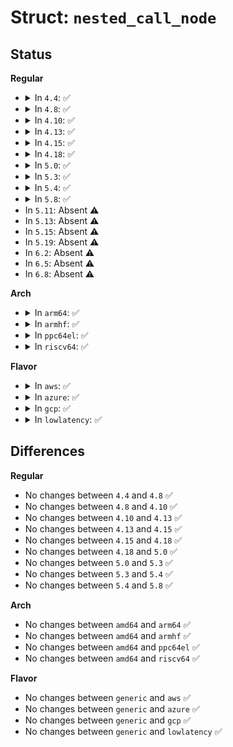 # Struct: <code>nested_call_node</code>

## Status
<b>Regular</b>
<ul>
<li>
<details>
<summary>In <code>4.4</code>: ✅</summary>

```c
struct nested_call_node {
    struct list_head llink;
    void *cookie;
    void *ctx;
};
```
</details>
</li>
<li>
<details>
<summary>In <code>4.8</code>: ✅</summary>

```c
struct nested_call_node {
    struct list_head llink;
    void *cookie;
    void *ctx;
};
```
</details>
</li>
<li>
<details>
<summary>In <code>4.10</code>: ✅</summary>

```c
struct nested_call_node {
    struct list_head llink;
    void *cookie;
    void *ctx;
};
```
</details>
</li>
<li>
<details>
<summary>In <code>4.13</code>: ✅</summary>

```c
struct nested_call_node {
    struct list_head llink;
    void *cookie;
    void *ctx;
};
```
</details>
</li>
<li>
<details>
<summary>In <code>4.15</code>: ✅</summary>

```c
struct nested_call_node {
    struct list_head llink;
    void *cookie;
    void *ctx;
};
```
</details>
</li>
<li>
<details>
<summary>In <code>4.18</code>: ✅</summary>

```c
struct nested_call_node {
    struct list_head llink;
    void *cookie;
    void *ctx;
};
```
</details>
</li>
<li>
<details>
<summary>In <code>5.0</code>: ✅</summary>

```c
struct nested_call_node {
    struct list_head llink;
    void *cookie;
    void *ctx;
};
```
</details>
</li>
<li>
<details>
<summary>In <code>5.3</code>: ✅</summary>

```c
struct nested_call_node {
    struct list_head llink;
    void *cookie;
    void *ctx;
};
```
</details>
</li>
<li>
<details>
<summary>In <code>5.4</code>: ✅</summary>

```c
struct nested_call_node {
    struct list_head llink;
    void *cookie;
    void *ctx;
};
```
</details>
</li>
<li>
<details>
<summary>In <code>5.8</code>: ✅</summary>

```c
struct nested_call_node {
    struct list_head llink;
    void *cookie;
    void *ctx;
};
```
</details>
</li>
<li>
In <code>5.11</code>: Absent ⚠️
</li>
<li>
In <code>5.13</code>: Absent ⚠️
</li>
<li>
In <code>5.15</code>: Absent ⚠️
</li>
<li>
In <code>5.19</code>: Absent ⚠️
</li>
<li>
In <code>6.2</code>: Absent ⚠️
</li>
<li>
In <code>6.5</code>: Absent ⚠️
</li>
<li>
In <code>6.8</code>: Absent ⚠️
</li>
</ul>
<b>Arch</b>
<ul>
<li>
<details>
<summary>In <code>arm64</code>: ✅</summary>

```c
struct nested_call_node {
    struct list_head llink;
    void *cookie;
    void *ctx;
};
```
</details>
</li>
<li>
<details>
<summary>In <code>armhf</code>: ✅</summary>

```c
struct nested_call_node {
    struct list_head llink;
    void *cookie;
    void *ctx;
};
```
</details>
</li>
<li>
<details>
<summary>In <code>ppc64el</code>: ✅</summary>

```c
struct nested_call_node {
    struct list_head llink;
    void *cookie;
    void *ctx;
};
```
</details>
</li>
<li>
<details>
<summary>In <code>riscv64</code>: ✅</summary>

```c
struct nested_call_node {
    struct list_head llink;
    void *cookie;
    void *ctx;
};
```
</details>
</li>
</ul>
<b>Flavor</b>
<ul>
<li>
<details>
<summary>In <code>aws</code>: ✅</summary>

```c
struct nested_call_node {
    struct list_head llink;
    void *cookie;
    void *ctx;
};
```
</details>
</li>
<li>
<details>
<summary>In <code>azure</code>: ✅</summary>

```c
struct nested_call_node {
    struct list_head llink;
    void *cookie;
    void *ctx;
};
```
</details>
</li>
<li>
<details>
<summary>In <code>gcp</code>: ✅</summary>

```c
struct nested_call_node {
    struct list_head llink;
    void *cookie;
    void *ctx;
};
```
</details>
</li>
<li>
<details>
<summary>In <code>lowlatency</code>: ✅</summary>

```c
struct nested_call_node {
    struct list_head llink;
    void *cookie;
    void *ctx;
};
```
</details>
</li>
</ul>

## Differences
<b>Regular</b>
<ul>
<li>
No changes between <code>4.4</code> and <code>4.8</code> ✅
</li>
<li>
No changes between <code>4.8</code> and <code>4.10</code> ✅
</li>
<li>
No changes between <code>4.10</code> and <code>4.13</code> ✅
</li>
<li>
No changes between <code>4.13</code> and <code>4.15</code> ✅
</li>
<li>
No changes between <code>4.15</code> and <code>4.18</code> ✅
</li>
<li>
No changes between <code>4.18</code> and <code>5.0</code> ✅
</li>
<li>
No changes between <code>5.0</code> and <code>5.3</code> ✅
</li>
<li>
No changes between <code>5.3</code> and <code>5.4</code> ✅
</li>
<li>
No changes between <code>5.4</code> and <code>5.8</code> ✅
</li>
</ul>
<b>Arch</b>
<ul>
<li>
No changes between <code>amd64</code> and <code>arm64</code> ✅
</li>
<li>
No changes between <code>amd64</code> and <code>armhf</code> ✅
</li>
<li>
No changes between <code>amd64</code> and <code>ppc64el</code> ✅
</li>
<li>
No changes between <code>amd64</code> and <code>riscv64</code> ✅
</li>
</ul>
<b>Flavor</b>
<ul>
<li>
No changes between <code>generic</code> and <code>aws</code> ✅
</li>
<li>
No changes between <code>generic</code> and <code>azure</code> ✅
</li>
<li>
No changes between <code>generic</code> and <code>gcp</code> ✅
</li>
<li>
No changes between <code>generic</code> and <code>lowlatency</code> ✅
</li>
</ul>
